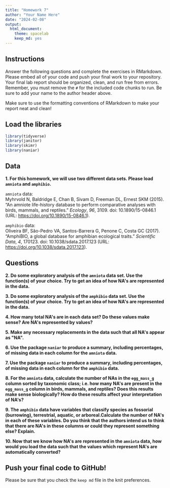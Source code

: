 ```yaml
---
title: "Homework 7"
author: "Your Name Here"
date: "2024-02-08"
output:
  html_document: 
    theme: spacelab
    keep_md: yes
---
```




## Instructions
Answer the following questions and complete the exercises in RMarkdown. Please embed all of your code and push your final work to your repository. Your final lab report should be organized, clean, and run free from errors. Remember, you must remove the `#` for the included code chunks to run. Be sure to add your name to the author header above.  

Make sure to use the formatting conventions of RMarkdown to make your report neat and clean!  

## Load the libraries

```r
library(tidyverse)
library(janitor)
library(skimr)
library(naniar)
```

## Data
**1. For this homework, we will use two different data sets. Please load `amniota` and `amphibio`.**  

`amniota` data:  
Myhrvold N, Baldridge E, Chan B, Sivam D, Freeman DL, Ernest SKM (2015). “An amniote life-history
database to perform comparative analyses with birds, mammals, and reptiles.” _Ecology_, *96*, 3109.
doi: 10.1890/15-0846.1 (URL: https://doi.org/10.1890/15-0846.1).



`amphibio` data:  
Oliveira BF, São-Pedro VA, Santos-Barrera G, Penone C, Costa GC (2017). “AmphiBIO, a global database
for amphibian ecological traits.” _Scientific Data_, *4*, 170123. doi: 10.1038/sdata.2017.123 (URL:
https://doi.org/10.1038/sdata.2017.123).


## Questions  
**2. Do some exploratory analysis of the `amniota` data set. Use the function(s) of your choice. Try to get an idea of how NA's are represented in the data.**  


**3. Do some exploratory analysis of the `amphibio` data set. Use the function(s) of your choice. Try to get an idea of how NA's are represented in the data.**  


**4. How many total NA's are in each data set? Do these values make sense? Are NA's represented by values?**   


**5. Make any necessary replacements in the data such that all NA's appear as "NA".**   


**6. Use the package `naniar` to produce a summary, including percentages, of missing data in each column for the `amniota` data.**  


**7. Use the package `naniar` to produce a summary, including percentages, of missing data in each column for the `amphibio` data.**


**8. For the `amniota` data, calculate the number of NAs in the `egg_mass_g` column sorted by taxonomic class; i.e. how many NA's are present in the `egg_mass_g` column in birds, mammals, and reptiles? Does this results make sense biologically? How do these results affect your interpretation of NA's?**  


**9. The `amphibio` data have variables that classify species as fossorial (burrowing), terrestrial, aquatic, or arboreal.Calculate the number of NA's in each of these variables. Do you think that the authors intend us to think that there are NA's in these columns or could they represent something else? Explain.**


**10. Now that we know how NA's are represented in the `amniota` data, how would you load the data such that the values which represent NA's are automatically converted?**


## Push your final code to GitHub!
Please be sure that you check the `keep md` file in the knit preferences.  
